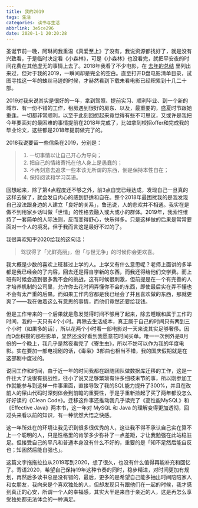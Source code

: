 ```yaml
---
title: 我的2019
tags: 生活
categories: 读书与生活
abbrlink: 3e5ce296
date: 2020-1-1 20:20:28
---
```


圣诞节前一晚，阿琳问我重温《真爱至上》了没有，我说资源都找好了，就是没有兴致看，于是临时决定看《小森林》，可是《小森林》也没看完，就把平安夜的时间花费在其他虚无的事情上去了。2018年我看了不少电影，在 [去年的总结](../post/9484ec75.html) 里列出来过，但对于我的2019，一瞬间却是完全的空白。直至打开D盘电影清单目录，试图寻找这一年的蛛丝马迹的时候，才赫然看到下载未看电影已经积累到十几二十部。

<!-- more -->

2019对我来说其实是很好的一年，拿到驾照、提前实习、顺利毕业、到一个新的城市、有一份不错的工作，租房遇到很好的房东、以及，最重要的，盛夏时节跟她重逢。一切都非常顺利，以至于此刻回想起来竟觉得有些不可思议，又或许是我把今年要面对的最困难的事情提前在2018年完成了，比如拿到校招offer和完成我的毕业论文，这些都是2018年提前做完了的。

2018我说要留一些信条在2019，分别是：

> 1. 一切事情以让自己开心为导向；
> 2. 把自己的情绪寄托在他人身上是愚蠢的；
> 3. 不再刻意去追求一些本该无所谓的东西，倒是保持本性自在；
> 4. 保持阅读和学习英语。

回想起来，除了第4点程度还不够之外，前3点自觉已经达成，发现自己一旦真的这样去做了，就会发自内心的感到舒适和自在。整个2018年最困扰我的是我发现自己没法跟身边的人建立「良好的关系」，鲁迅说，人的悲欢并不相通。我实在是做不到用家乡话叫做「世情」的性格去融入或大或小的群体。2019年，我索性维持了一套简单的人际法则，反而变得舒心，快乐得多。只是这样做的后果是常常要面对一个人的境况，但于我而言这是最好不过的了。

我很喜欢知乎2020给我的这句话：

> 驾驭得了「光鲜亮丽」，但「与世无争」的时候你会更欢喜。

我大概是少数的喜欢上班甚过上学的人。上学又有什么意思呢？老师上面讲的多半都是我已经会的了内容，回去还是得自学新的东西，而我还得给他们交学费。而上班有时候会遇到很多我不会的挑战，这有时候很刺激，但前提是在一个有完善的人才培养机制的公司里，允许你去花时间弄懂你不会的东西，即使最后实在弄不懂也不会有太严重的后果。而如果工作内容都是我已经会了并且喜欢做的东西，那就更爽了——我在做着这么有意思的事情，而他们竟然还要给我钱。

但是工作带来的一个后果就是愈发觉得时间不够用了起来，除去睡眠和属于工作的时间，我的一天只有4个小时。再除去生活成本，真正属于自己的时间只有两到三个小时（如果多的话），所以花两个小时看一部电影对一天来说其实足够奢侈。因而D盘积攒的那些影单，显然还没好看到我愿意花时间买单。唯一一次例外是8月份的一个晚上，我几乎是熬夜看完了《寄生虫》，所以不妨可以作为我的年度电影。实在要加一部电视剧的话，《毒枭》3部曲也相当不错，我的国庆假期就是在这部剧中度过的。

说回工作和时间，由于近一年的时间我都在跟随团队做数据库迁移的工作，这是一件往大了说很有挑战性，往小了说又足够繁琐有许多细枝末节的事，所以刚参加工作就能参与到这样一件事里面，直接导致了我的SQL能力提升了300%，并且在改前人的屎山代码时深刻体会到前瞻的重要性，于是乎重新捡起了买了两年都没怎么好好读的《Clean Code》。迁移这件事还推动我几乎读完了《高性能MySQL》和《Effective Java》两本书，这一年对 MySQL 和 Java 的理解变得更加透彻，回过头来看以前的知识，有一种恍然大悟之快感。

这一年所处在的环境让我见识到很多很优秀的人，这让我不得不承认自己实在算不上一个聪明的人，只是性格里的肯学多少弥补了一点差距，才让我勉强在此站稳驻足。但接受自己的平凡和普通本身没有什么不好的，重要的是「知不足然后能自反也；知困然后能自强也」。

这篇文字拖拖拉拉从2019写到2020，想了很久，也没有什么值得再能补充和回忆了。寄语2020，希望自己保持19年这种节奏的同时，稳步精进，对时间更加有规划，再然后多读书总是没有错的，最后，更多的是希望自己能多抽出时间陪陪家人和女朋友，我向来是个喜欢独处的人，但却发现只有跟他们在一起的时候，我才感到真正的心安，所谓一个人的幸福感，其实大半是来自于亲近的人，这是再怎么享受独处都无法体会的一种满足。

